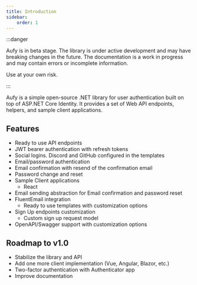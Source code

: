 ```yaml
---
title: Introduction
sidebar:
    order: 1
---
```


:::danger

Aufy is in beta stage. The library is under active development and may have breaking changes in the future. 
The documentation is a work in progress and may contain errors or incomplete information.

Use at your own risk.

:::


Aufy is a simple open-source .NET library for user authentication built on top of ASP.NET Core Identity.
It provides a set of Web API endpoints, helpers, and sample client applications.

## Features
- Ready to use API endpoints
- JWT bearer authentication with refresh tokens
- Social logins. Discord and GitHub configured in the templates
- Email/password authentication
- Email confirmation with resend of the confirmation email
- Password change and reset
- Sample Client applications
  - React
- Email sending abstraction for Email confirmation and password reset
- FluentEmail integration
  - Ready to use templates with customization options
- Sign Up endpoints customization
    - Custom sign up request model
- OpenAPI/Swagger support with customization options


## Roadmap to v1.0

- Stabilize the library and API
- Add one more client implementation (Vue, Angular, Blazor, etc.)
- Two-factor authentication with Authenticator app
- Improve documentation
